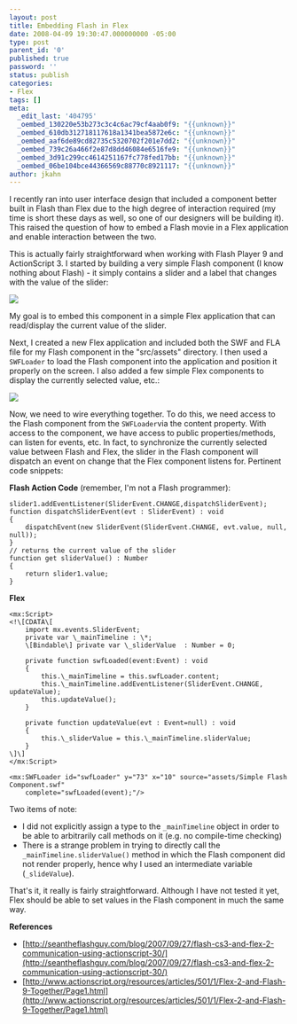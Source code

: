 ```yaml
---
layout: post
title: Embedding Flash in Flex
date: 2008-04-09 19:30:47.000000000 -05:00
type: post
parent_id: '0'
published: true
password: ''
status: publish
categories:
- Flex
tags: []
meta:
  _edit_last: '404795'
  _oembed_130220e53b273c3c4c6ac79cf4aab0f9: "{{unknown}}"
  _oembed_610db312718117618a1341bea5872e6c: "{{unknown}}"
  _oembed_aaf6de89cd82735c5320702f201e7dd2: "{{unknown}}"
  _oembed_739c26a466f2e87d8dd46084e6516fe9: "{{unknown}}"
  _oembed_3d91c299cc4614251167fc778fed17bb: "{{unknown}}"
  _oembed_06be104bce44366569c88770c8921117: "{{unknown}}"
author: jkahn
---
```

I recently ran into user interface design that included a component better built in Flash than Flex due to the high degree of interaction required (my time is short these days as well, so one of our designers will be building it). This raised the question of how to embed a Flash movie in a Flex application and enable interaction between the two.

This is actually fairly straightforward when working with Flash Player 9 and ActionScript 3. I started by building a very simple Flash component (I know nothing about Flash) - it simply contains a slider and a label that changes with the value of the slider:

[![](/assets/images/simple-flash-component.png)](http://iamjosh.files.wordpress.com/2008/04/simple-flash-component.png)

My goal is to embed this component in a simple Flex application that can read/display the current value of the slider.

Next, I created a new Flex application and included both the SWF and FLA file for my Flash component in the "src/assets" directory. I then used a `SWFLoader` to load the Flash component into the application and position it properly on the screen. I also added a few simple Flex components to display the currently selected value, etc.:

[![](/assets/images/flexflash.png)](http://iamjosh.files.wordpress.com/2008/04/flexflash.png)

Now, we need to wire everything together. To do this, we need access to the Flash component from the `SWFLoader`via the content property. With access to the component, we have access to public properties/methods, can listen for events, etc. In fact, to synchronize the currently selected value between Flash and Flex, the slider in the Flash component will dispatch an event on change that the Flex component listens for. Pertinent code snippets:

**Flash Action Code** (remember, I'm not a Flash programmer):

```
slider1.addEventListener(SliderEvent.CHANGE,dispatchSliderEvent);
function dispatchSliderEvent(evt : SliderEvent) : void
{
    dispatchEvent(new SliderEvent(SliderEvent.CHANGE, evt.value, null, null));
}
// returns the current value of the slider
function get sliderValue() : Number
{
    return slider1.value;
}
```

**Flex**

```
<mx:Script>
<!\[CDATA\[
    import mx.events.SliderEvent;
    private var \_mainTimeline : \*;
    \[Bindable\] private var \_sliderValue  : Number = 0;

    private function swfLoaded(event:Event) : void
    {
        this.\_mainTimeline = this.swfLoader.content;
        this.\_mainTimeline.addEventListener(SliderEvent.CHANGE, updateValue);
        this.updateValue();
    }

    private function updateValue(evt : Event=null) : void
    {
        this.\_sliderValue = this.\_mainTimeline.sliderValue;
    }
\]\]
</mx:Script>

<mx:SWFLoader id="swfLoader" y="73" x="10" source="assets/Simple Flash Component.swf"
    complete="swfLoaded(event);"/>
```

Two items of note:

*   I did not explicitly assign a type to the `_mainTimeline` object in order to be able to arbitrarily call methods on it (e.g. no compile-time checking)
*   There is a strange problem in trying to directly call the `_mainTimeline.sliderValue()` method in which the Flash component did not render properly, hence why I used an intermediate variable (`_slideValue`).

That's it, it really is fairly straightforward. Although I have not tested it yet, Flex should be able to set values in the Flash component in much the same way.

**References**

*   [http://seantheflashguy.com/blog/2007/09/27/flash-cs3-and-flex-2-communication-using-actionscript-30/](http://seantheflashguy.com/blog/2007/09/27/flash-cs3-and-flex-2-communication-using-actionscript-30/)
*   [http://www.actionscript.org/resources/articles/501/1/Flex-2-and-Flash-9-Together/Page1.html](http://www.actionscript.org/resources/articles/501/1/Flex-2-and-Flash-9-Together/Page1.html)
